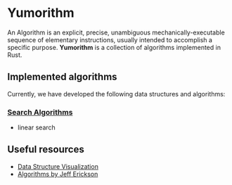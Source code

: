 # Yumorithm

An Algorithm is an explicit, precise, unambiguous mechanically-executable
sequence of elementary instructions, usually intended to accomplish
a specific purpose.
**Yumorithm** is a collection of algorithms implemented in Rust.

## Implemented algorithms

Currently, we have developed the following data structures and algorithms:

### [Search Algorithms](https://github.com/YumcoderCom/yumorithm/tree/main/src/searching)

- linear search

## Useful resources

- [Data Structure Visualization](<https://www.cs.usfca.edu/~galles/visualization/Algorithms.html>)
- [Algorithms by Jeff Erickson](<http://jeffe.cs.illinois.edu/teaching/algorithms/>)
